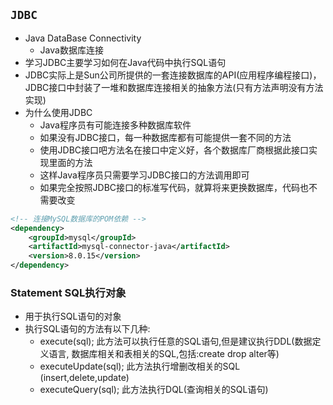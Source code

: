 ## `JDBC`

- Java DataBase Connectivity
  - Java数据库连接
- 学习JDBC主要学习如何在Java代码中执行SQL语句
- JDBC实际上是Sun公司所提供的一套连接数据库的API(应用程序编程接口)，JDBC接口中封装了一堆和数据库连接相关的抽象方法(只有方法声明没有方法实现)
- 为什么使用JDBC
  - Java程序员有可能连接多种数据库软件
  - 如果没有JDBC接口，每一种数据库都有可能提供一套不同的方法
  - 使用JDBC接口吧方法名在接口中定义好，各个数据库厂商根据此接口实现里面的方法
  - 这样Java程序员只需要学习JDBC接口的方法调用即可
  - 如果完全按照JDBC接口的标准写代码，就算将来更换数据库，代码也不需要改变

```xml
<!-- 连接MySQL数据库的POM依赖 -->
<dependency>
    <groupId>mysql</groupId>
    <artifactId>mysql-connector-java</artifactId>
    <version>8.0.15</version>
</dependency>
```

### Statement SQL执行对象

- 用于执行SQL语句的对象
- 执行SQL语句的方法有以下几种:
  - execute(sql);  此方法可以执行任意的SQL语句,但是建议执行DDL(数据定义语言, 数据库相关和表相关的SQL,包括:create drop alter等)
  - executeUpdate(sql); 此方法执行增删改相关的SQL (insert,delete,update)
  - executeQuery(sql); 此方法执行DQL(查询相关的SQL语句)


